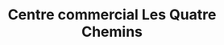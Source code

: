 ---
title: "Centre commercial Les Quatre Chemins"
url: /vichy/centre-commercial-les-quatre-chemins/
shop: Einkaufszentrum
---